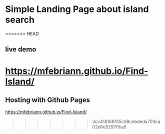 # Simple Landing Page about island search

<<<<<<< HEAD
## live demo 
https://mfebriann.github.io/Find-Island/
=======
## Hosting with Github Pages
https://mfebriann.github.io/Find-Island/
>>>>>>> 3cc418166f35c08cebdeda703ca02e6e52970ba5
